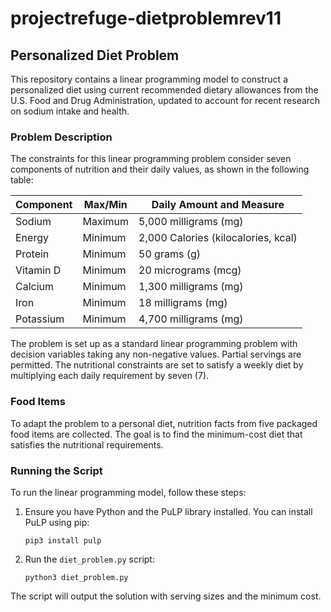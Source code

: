 # projectrefuge-dietproblemrev11

## Personalized Diet Problem

This repository contains a linear programming model to construct a personalized diet using current recommended dietary allowances from the U.S. Food and Drug Administration, updated to account for recent research on sodium intake and health.

### Problem Description

The constraints for this linear programming problem consider seven components of nutrition and their daily values, as shown in the following table:

| Component | Max/Min | Daily Amount and Measure |
|-----------|---------|--------------------------|
| Sodium    | Maximum | 5,000 milligrams (mg)    |
| Energy    | Minimum | 2,000 Calories (kilocalories, kcal) |
| Protein   | Minimum | 50 grams (g)             |
| Vitamin D | Minimum | 20 micrograms (mcg)      |
| Calcium   | Minimum | 1,300 milligrams (mg)    |
| Iron      | Minimum | 18 milligrams (mg)       |
| Potassium | Minimum | 4,700 milligrams (mg)    |

The problem is set up as a standard linear programming problem with decision variables taking any non-negative values. Partial servings are permitted. The nutritional constraints are set to satisfy a weekly diet by multiplying each daily requirement by seven (7).

### Food Items

To adapt the problem to a personal diet, nutrition facts from five packaged food items are collected. The goal is to find the minimum-cost diet that satisfies the nutritional requirements.

### Running the Script

To run the linear programming model, follow these steps:

1. Ensure you have Python and the PuLP library installed. You can install PuLP using pip:
   ```
   pip3 install pulp
   ```

2. Run the `diet_problem.py` script:
   ```
   python3 diet_problem.py
   ```

The script will output the solution with serving sizes and the minimum cost.
